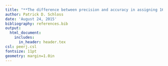```yaml
---
title: "**The difference between precision and accuracy in assigning 16S rRNA gene sequences to operational taxonomic units**"
author: Patrick D. Schloss
date: 'August 24, 2015'
bibliography: references.bib
output:
  html_document:
    includes:
      in_header: header.tex
csl: peerj.csl
fontsize: 11pt
geometry: margin=1.0in
---
```



